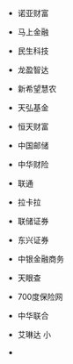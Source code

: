 - 诺亚财富
- 马上金融

- 民生科技
- 龙盈智达
- 新希望慧农
- 天弘基金
- 恒天财富
- 中国邮储
- 中华财险
- 联通
- 拉卡拉

- 联储证券
- 东兴证券
- 中银金融商务
- 天眼查
- 700度保险网
- 中华联合

- 艾琳达 小
- 